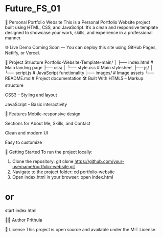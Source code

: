 # Future_FS_01
💼 Personal Portfolio Website
This is a Personal Portfolio Website project built using HTML, CSS, and JavaScript. It’s a clean and responsive template designed to showcase your work, skills, and experience in a professional manner.

🌐 Live Demo
Coming Soon — You can deploy this site using GitHub Pages, Netlify, or Vercel.

📁 Project Structure
Portfolio-Website-Template-main/
│
├── index.html              # Main landing page
├── css/
│   └── style.css           # Main stylesheet
├── js/
│   └── script.js           # JavaScript functionality
├── images/                 # Image assets
└── README.md               # Project documentation
🛠️ Built With
HTML5 – Markup structure

CSS3 – Styling and layout

JavaScript – Basic interactivity 

📌 Features
Mobile-responsive design

Sections for About Me, Skills, and Contact

Clean and modern UI

Easy to customize

🚀 Getting Started
To run the project locally:
1. Clone the repository: git clone https://github.com/your-username/portfolio-website.git
2. Navigate to the project folder: cd portfolio-website
3. Open index.html in your browser: open index.html
# or
start index.html


🙋‍♂️ Author
Prithula

📃 License
This project is open source and available under the MIT License.

